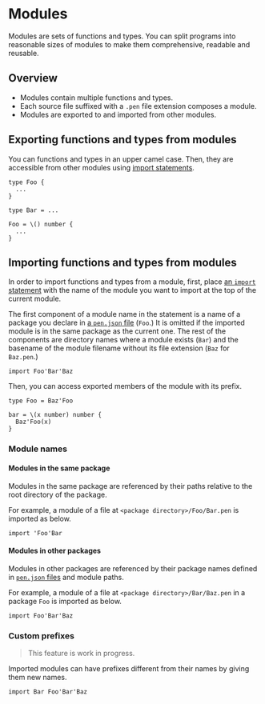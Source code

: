 # Modules

Modules are sets of functions and types. You can split programs into reasonable sizes of modules to make them comprehensive, readable and reusable.

## Overview

- Modules contain multiple functions and types.
- Each source file suffixed with a `.pen` file extension composes a module.
- Modules are exported to and imported from other modules.

## Exporting functions and types from modules

You can functions and types in an upper camel case. Then, they are accessible from other modules using [import statements](#importing-functions-and-types-from-modules).

```pen
type Foo {
  ...
}

type Bar = ...

Foo = \() number {
  ...
}
```

## Importing functions and types from modules

In order to import functions and types from a module, first, place [an `import` statement](/references/language/syntax.md#import-statement) with the name of the module you want to import at the top of the current module.

The first component of a module name in the statement is a name of a package you declare in [a `pen.json` file][package-configuration] (`Foo`.) It is omitted if the imported module is in the same package as the current one. The rest of the components are directory names where a module exists (`Bar`) and the basename of the module filename without its file extension (`Baz` for `Baz.pen`.)

```pen
import Foo'Bar'Baz
```

Then, you can access exported members of the module with its prefix.

```pen
type Foo = Baz'Foo

bar = \(x number) number {
  Baz'Foo(x)
}
```

### Module names

#### Modules in the same package

Modules in the same package are referenced by their paths relative to the root directory of the package.

For example, a module of a file at `<package directory>/Foo/Bar.pen` is imported as below.

```pen
import 'Foo'Bar
```

#### Modules in other packages

Modules in other packages are referenced by their package names defined in [`pen.json` files][package-configuration] and module paths.

For example, a module of a file at `<package directory>/Bar/Baz.pen` in a package `Foo` is imported as below.

```pen
import Foo'Bar'Baz
```

### Custom prefixes

> This feature is work in progress.

Imported modules can have prefixes different from their names by giving them new names.

```pen
import Bar Foo'Bar'Baz
```

[package-configuration]: packages.md#package-configuration
